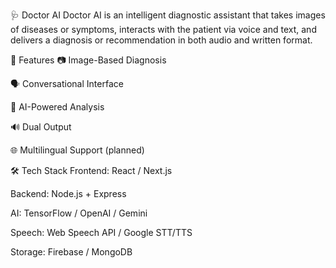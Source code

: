 🩺 Doctor AI
Doctor AI is an intelligent diagnostic assistant that takes images of diseases or symptoms, interacts with the patient via voice and text, and delivers a diagnosis or recommendation in both audio and written format.

🚀 Features
📷 Image-Based Diagnosis

🗣️ Conversational Interface

🧠 AI-Powered Analysis

🔊 Dual Output

🌐 Multilingual Support (planned)

🛠️ Tech Stack
Frontend: React / Next.js

Backend: Node.js + Express

AI: TensorFlow / OpenAI / Gemini

Speech: Web Speech API / Google STT/TTS

Storage: Firebase / MongoDB